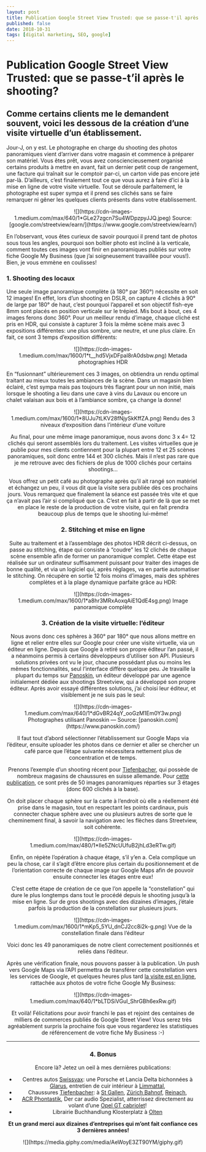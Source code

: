 ```yaml
---
layout: post
title: Publication Google Street View Trusted: que se passe-t'il après le shooting?
published: false
date: 2018-10-31
tags: [digital marketing, SEO, google]
---
```


# **Publication Google Street View Trusted: que se passe-t’il après le shooting?**

## Comme certains clients me le demandent souvent, voici les dessous de la création d’une visite virtuelle d’un établissement.

Jour-J, on y est. Le photographe en charge du shooting des photos panoramiques
vient d’arriver dans votre magasin et commence à préparer son matériel. Vous
êtes prêt, vous avez consciencieusement organisé certains produits à mettre en
avant, fait un dernier petit coup de rangement, une facture qui traînait sur le
comptoir par-ci, un carton vide pas encore jeté par-là. D’ailleurs, c’est
finalement tout ce que vous aurez à faire d’ici à la mise en ligne de votre
visite virtuelle. Tout se déroule parfaitement, le photographe est super sympa
et il prend ses clichés sans se faire remarquer ni gêner les quelques clients
présents dans votre établissement.

<center>![](https://cdn-images-1.medium.com/max/640/1*GLe27zgcn7Su4WDpzpyJJQ.jpeg)
<span class="figcaption_hack">Source: [google.com/streetview/earn/](https://www.google.com/streetview/earn/)</span></center>

En l’observant, vous êtes curieux de savoir pourquoi il prend tant de photos
sous tous les angles, pourquoi son boîtier photo est incliné à la verticale,
comment toutes ces images vont finir en panoramiques publiés sur votre fiche
Google My Business (que j’ai soigneusement travaillée pour vous!). Bien, je vous
emmène en coulisses!

### 1. Shooting des locaux

Une seule image panoramique complète (à 180° par 360°) nécessite en soit 12
images! En effet, lors d’un shooting en DSLR, on capture 4 clichés à 90° de
large par 180° de haut, c’est pourquoi l’appareil et son objectif fish-eye 8mm
sont placés en position verticale sur le trépied. Mis bout à bout, ces 4 images
ferons donc 360°. Pour un meilleur rendu d’image, chaque cliché est pris en HDR,
qui consiste à capturer 3 fois la même scène mais avec 3 expositions
différentes: une plus sombre, une neutre, et une plus claire. En fait, ce sont 3
temps d’exposition différents:

<center>![](https://cdn-images-1.medium.com/max/1600/1*t__hd5VjxDFpal8rA0dsbw.png)
<span class="figcaption_hack">Metada photographies HDR</span></center>

En “fusionnant” ultérieurement ces 3 images, on obtiendra un rendu optimal
traitant au mieux toutes les ambiances de la scène. Dans un magasin bien
éclairé, c’est sympa mais pas toujours très flagrant pour un non initié, mais
lorsque le shooting a lieu dans une cave à vins du Lavaux ou encore un chalet
valaisan aux bois et à l’ambiance sombre, ça change la donne!

<center>![](https://cdn-images-1.medium.com/max/1600/1*8UJu7tLKV28fNjySkKffZA.png)
<span class="figcaption_hack">Rendu des 3 niveaux d’exposition dans l’intérieur d’une voiture</span>

Au final, pour une même image panoramique, nous avons donc 3 x 4= 12 clichés qui
seront assemblés lors du traitement. Les visites virtuelles que je publie pour
mes clients contiennent pour la plupart entre 12 et 25 scènes panoramiques, soit
donc entre 144 et 300 clichés. Mais il n’est pas rare que je me retrouve avec
des fichiers de plus de 1000 clichés pour certains shootings…

Vous offrez un petit café au photographe après qu’il ait rangé son matériel et
échangez un peu, il vous dit que la visite sera publiée dès ces prochains jours.
Vous remarquez que finalement la séance est passée très vite et que ça n’avait
pas l’air si compliqué que ça. C’est en fait à partir de là que se met en place
le reste de la production de votre visite, qui en fait prendra beaucoup plus de
temps que le shooting lui-même!

### 2. Stitching et mise en ligne

Suite au traitement et à l’assemblage des photos HDR décrit ci-dessus, on passe
au stitching, étape qui consiste à “coudre” les 12 clichés de chaque scène
ensemble afin de former un panoramique complet. Cette étape est réalisée sur un
ordinateur suffisamment puissant pour traiter des images de bonne qualité, et
via un logiciel qui, après réglages, va en partie automatiser le stitching. On
récupère en sortie 12 fois moins d’images, mais des sphères complètes et à la
plage dynamique parfaite grâce au HDR:

<center>![](https://cdn-images-1.medium.com/max/1600/1*a8hr3MRxAoxqAiE1QdE4sg.png)
<span class="figcaption_hack">Image panoramique complète</span></center>

### 3. Création de la visite virtuelle: l’éditeur

Nous avons donc ces sphères à 360° par 180° que nous allons mettre en ligne et
relier entre elles sur Google pour créer une visite virtuelle, via un éditeur en
ligne. Depuis que Google à retiré son propre éditeur l’an passé, il a néanmoins
permis à certains développeurs d’utiliser son API. Plusieurs solutions privées
ont vu le jour, chacune possédant plus ou moins les mêmes fonctionnalités, seul
l’interface diffère quelque peu. Je travaille la plupart du temps sur
[Panoskin](https://www.panoskin.com/), un éditeur développé par une agence
initialement dédiée aux shootings Streetview, qui a développé son propre
éditeur. Après avoir essayé différentes solutions, j’ai choisi leur éditeur, et
visiblement je ne suis pas le seul:

<center>![](https://cdn-images-1.medium.com/max/640/1*dGvBR24qY_ooGzM1Em0Y3w.png)
<span class="figcaption_hack">Photographes utilisant Panoskin — Source:
[panoskin.com](https://www.panoskin.com/)</span></center>

Il faut tout d’abord sélectionner l’établissement sur Google Maps via l’éditeur,
ensuite uploader les photos dans ce dernier et aller se chercher un café parce
que l’étape suivante nécessitera nettement plus de concentration et de temps.

Prenons l’exemple d’un shooting récent pour
[Tiefenbacher](https://www.tiefenbacher.ch/), qui possède de nombreux magasins
de chaussures en suisse allemande. Pour [cette
publication](https://goo.gl/maps/WLF1DC9vRnk), ce sont près de 50 images
panoramiques réparties sur 3 étages (donc 600 clichés à la base).

On doit placer chaque sphère sur la carte à l’endroit où elle a réellement été
prise dans le magasin, tout en respectant les points cardinaux, puis connecter
chaque sphère avec une ou plusieurs autres de sorte que le cheminement final, à
savoir la navigation avec les flèches dans Streetview, soit cohérente.

<center>![](https://cdn-images-1.medium.com/max/480/1*Ile5ZNcUUfuB2jhLd3eRTw.gif)</center>

Enfin, on répète l’opération à chaque étage, s’il y’en a. Cela complique un peu
la chose, car il s’agit d’être encore plus certain du positionnement et de
l’orientation correcte de chaque image sur Google Maps afin de pouvoir ensuite
connecter les étages entre eux!

C’est cette étape de création de ce que l’on appelle la “constellation” qui dure
le plus longtemps dans tout le procédé depuis le shooting jusqu’à la mise en
ligne. Sur de gros shootings avec des dizaines d’images, j’étale parfois la
production de la constellation sur plusieurs jours.

<center>![](https://cdn-images-1.medium.com/max/1600/1*mKp5_5YU_dnCJ2cc8i2k-g.png)
<span class="figcaption_hack">Vue de la constellation finale dans l’éditeur</span></center>

Voici donc les 49 panoramiques de notre client correctement positionnés et
reliés dans l’éditeur.

Après une vérification finale, nous pouvons passer à la publication. Un push
vers Google Maps via l’API permettra de transférer cette constellation vers les
services de Google, et quelques heures plus tard [la visite est en
ligne](https://goo.gl/maps/fsohETiKkCP2), rattachée aux photos de votre fiche
Google My Business:
<center>![](https://cdn-images-1.medium.com/max/640/1*bLTDSiVGul_ShrGBh6exRw.gif)</center>

Et voilà! Félicitations pour avoir franchi le pas et rejoint des centaines de
milliers de commerces publiés de Google Street View! Vous serez très
agréablement surpris la prochaine fois que vous regarderez les statistiques de
référencement de votre fiche My Business :-)

*****

### 4. Bonus

Encore là? Jetez un oeil à mes dernières publications:

* Centres autos [Swissvax](https://www.swissvax.ch/): une Porsche et Lancia Delta
bichonnées à
[Glarus](https://www.google.ch/maps/contrib/115960368069765540068/photos/@47.0480383,9.0636747,3a,90y,191.83h,58.08t/data=!3m6!1e1!3m4!1sAF1QipNNbrkspYAgEUSa1XrrHHOfTPTIkSvQ7ZIZJVG_!2e10!7i6200!8i3100!4m3!8m2!3m1!1e1),
entretien de cuir intérieur à
[Limmattal](https://www.google.ch/maps/contrib/115960368069765540068/photos/@47.4170669,8.3974712,3a,60.5y,115.45h,76.27t/data=!3m6!1e1!3m4!1sAF1QipMc9C2l8moWyLnT7Y28iaQ6D0Phdoiv1svSLP2c!2e10!7i7284!8i3642!4m3!8m2!3m1!1e1),
* Chaussures [Tiefenbacher](https://www.tiefenbacher.ch/): à [St
Gallen](https://www.google.ch/maps/contrib/115960368069765540068/photos/@47.4250788,9.3769836,3a,90y,150.86h,72.18t/data=!3m7!1e1!3m5!1sAF1QipNL8nUx3xdXF0EbyDSLhHyUylvW0pQauO_b_KDE!2e10!6shttps://lh5.googleusercontent.com/p/AF1QipNL8nUx3xdXF0EbyDSLhHyUylvW0pQauO_b_KDE=w365-h260-k-no-pi-0-ya289.83002-ro0-fo100!7i10000!8i5000!4m3!8m2!3m1!1e1),
[Zürich
Bahnof](https://www.google.ch/maps/contrib/115960368069765540068/photos/@47.3781754,8.5401111,3a,75y,64.84h,83.7t/data=!3m6!1e1!3m4!1sAF1QipMs4nTaYCmsXMjqRsdA68QJjB1x09-6loDbGpeS!2e10!7i10000!8i5000!4m3!8m2!3m1!1e1),
[Reinach](https://www.google.ch/maps/contrib/115960368069765540068/photos/@47.2617018,8.1774198,3a,90y,27.22h,81.65t/data=!3m6!1e1!3m4!1sAF1QipNw6F2Du41RYcH-vAGH8JHiIgeVvl8n6PHf4an6!2e10!7i10000!8i5000!4m3!8m2!3m1!1e1),
* [ACR Phontastik](http://www.phontastik.ch/), Der car audio Spezialist,
atterrissez directement au volant d’une [Opel GT
cabriolet](https://www.google.ch/maps/contrib/115960368069765540068/photos/@47.3302468,8.7911153,3a,75y,189.61h,58.6t/data=!3m6!1e1!3m4!1sAF1QipN11DAWkwKYuQGzB4cyP82SjNeU8tRBE0puzIIM!2e10!7i10000!8i5000!4m3!8m2!3m1!1e1)!
* Librairie Buchhandlung Klosterplatz à
[Olten](https://www.google.ch/maps/contrib/115960368069765540068/photos/@47.3500424,7.9042556,3a,75y,149.33h,82.66t/data=!3m6!1e1!3m4!1sAF1QipOc3tLna_KEL_Uk79AgovPKYTlIuVmZGjtw0Esj!2e10!7i9000!8i4500!4m3!8m2!3m1!1e1)

**Et un grand merci aux dizaines d’entreprises qui m’ont fait confiance ces 3
dernières années!**

<center>![](https://media.giphy.com/media/AeWoyE3ZT90YM/giphy.gif)</center>
